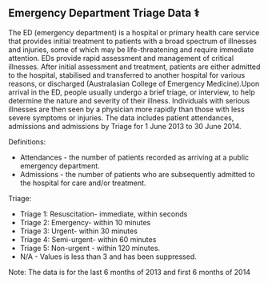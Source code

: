 ## Emergency Department Triage Data ⚕️

The ED (emergency department) is a hospital or primary health care service that provides initial treatment to patients with a broad spectrum of illnesses and injuries, some of which may be life-threatening and require immediate attention. EDs provide rapid assessment and management of critical illnesses. After initial assessment and treatment, patients are either admitted to the hospital, stabilised and transferred to another hospital for various reasons, or discharged (Australasian College of Emergency Medicine).Upon arrival in the ED, people usually undergo a brief triage, or interview, to help determine the nature and severity of their illness. Individuals with serious illnesses are then seen by a physician more rapidly than those with less severe symptoms or injuries. The data includes patient attendances, admissions and admissions by Triage for 1 June 2013 to 30 June 2014.

Definitions:
- Attendances - the number of patients recorded as arriving at a public emergency department. 
- Admissions - the number of patients who are subsequently admitted to the hospital for care and/or treatment.

Triage:
- Triage 1: Resuscitation- immediate, within seconds
- Triage 2: Emergency- within 10 minutes
- Triage 3: Urgent- within 30 minutes
- Triage 4: Semi-urgent- within 60 minutes
- Triage 5: Non-urgent - within 120 minutes. 
- N/A - Values is less than 3 and has been suppressed.

Note: The data is for the last 6 months of 2013 and first 6 months of 2014
